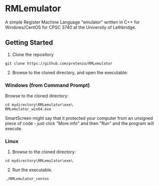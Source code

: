 # RMLemulator
A simple Register Machine Language "emulator" written in C++ for Windows/CentOS for CPSC 3740 at the University of Lethbridge.

## Getting Started
1. Clone the repository
```
git clone https://github.com/pretenzo/RMLemulator
```
2. Browse to the cloned directory, and open the executable:
### Windows (from Command Prompt)
Browse to the cloned directory:

```
cd mydirectory\RMLemulator\exe\
RMLemulator_win64.exe
```

SmartScreen might say that it protected your computer from an unsigned piece of code - just click "More info" and then "Run" and the program will execute.

### Linux
1. Browse to the cloned directory:
```
cd mydirectory\RMLemulator\exe\
```
2. Run the executable.
```
./RMLemulator_centos
```
